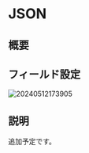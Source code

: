 # JSON

## 概要

## フィールド設定

![20240512173905](https://static-docs.nocobase.com/20240512173905.png)

## 説明

追加予定です。

